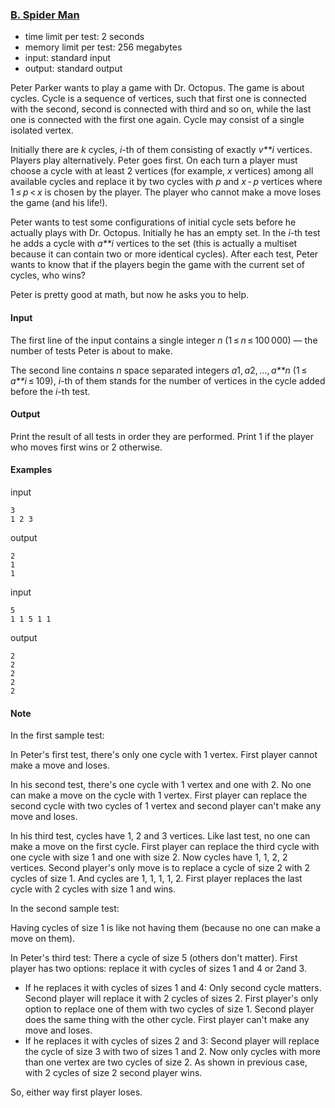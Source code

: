 ### [B. Spider Man](http://codeforces.com/problemset/problem/705/B)

- time limit per test: 2 seconds
- memory limit per test: 256 megabytes
- input: standard input
- output: standard output

Peter Parker wants to play a game with Dr. Octopus. The game is about cycles. Cycle is a sequence of vertices, such that first one is connected with the second, second is connected with third and so on, while the last one is connected with the first one again. Cycle may consist of a single isolated vertex.

Initially there are *k* cycles, *i*-th of them consisting of exactly *v**i* vertices. Players play alternatively. Peter goes first. On each turn a player must choose a cycle with at least 2 vertices (for example, *x* vertices) among all available cycles and replace it by two cycles with *p* and *x* - *p* vertices where 1 ≤ *p* < *x* is chosen by the player. The player who cannot make a move loses the game (and his life!).

Peter wants to test some configurations of initial cycle sets before he actually plays with Dr. Octopus. Initially he has an empty set. In the *i*-th test he adds a cycle with *a**i* vertices to the set (this is actually a multiset because it can contain two or more identical cycles). After each test, Peter wants to know that if the players begin the game with the current set of cycles, who wins?

Peter is pretty good at math, but now he asks you to help.

#### Input

The first line of the input contains a single integer *n* (1 ≤ *n* ≤ 100 000) — the number of tests Peter is about to make.

The second line contains *n* space separated integers *a*1, *a*2, ..., *a**n* (1 ≤ *a**i* ≤ 109), *i*-th of them stands for the number of vertices in the cycle added before the *i*-th test.

#### Output

Print the result of all tests in order they are performed. Print 1 if the player who moves first wins or 2 otherwise.

#### Examples

input

```
3
1 2 3

```

output

```
2
1
1

```

input

```
5
1 1 5 1 1

```

output

```
2
2
2
2
2

```

#### Note

In the first sample test:

In Peter's first test, there's only one cycle with 1 vertex. First player cannot make a move and loses.

In his second test, there's one cycle with 1 vertex and one with 2. No one can make a move on the cycle with 1 vertex. First player can replace the second cycle with two cycles of 1 vertex and second player can't make any move and loses.

In his third test, cycles have 1, 2 and 3 vertices. Like last test, no one can make a move on the first cycle. First player can replace the third cycle with one cycle with size 1 and one with size 2. Now cycles have 1, 1, 2, 2 vertices. Second player's only move is to replace a cycle of size 2 with 2 cycles of size 1. And cycles are 1, 1, 1, 1, 2. First player replaces the last cycle with 2 cycles with size 1 and wins.

In the second sample test:

Having cycles of size 1 is like not having them (because no one can make a move on them).

In Peter's third test: There a cycle of size 5 (others don't matter). First player has two options: replace it with cycles of sizes 1 and 4 or 2and 3.

- If he replaces it with cycles of sizes 1 and 4: Only second cycle matters. Second player will replace it with 2 cycles of sizes 2. First player's only option to replace one of them with two cycles of size 1. Second player does the same thing with the other cycle. First player can't make any move and loses.
- If he replaces it with cycles of sizes 2 and 3: Second player will replace the cycle of size 3 with two of sizes 1 and 2. Now only cycles with more than one vertex are two cycles of size 2. As shown in previous case, with 2 cycles of size 2 second player wins.

So, either way first player loses.